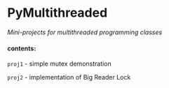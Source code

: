 # PyMultithreaded

_Mini-projects for multithreaded programming classes_

#### contents:

`proj1` - simple mutex demonstration

`proj2` - implementation of Big Reader Lock